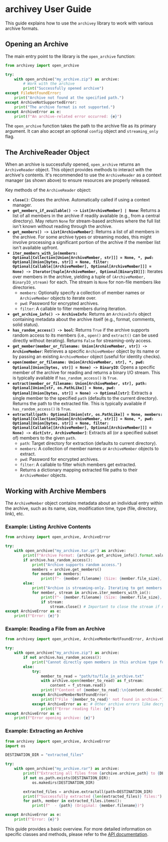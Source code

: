 # archivey User Guide

This guide explains how to use the `archivey` library to work with various archive formats.

## Opening an Archive

The main entry point to the library is the `open_archive` function:

```python
from archivey import open_archive

try:
    with open_archive("my_archive.zip") as archive:
        # Work with the archive
        print("Successfully opened archive")
except FileNotFoundError:
    print("Archive not found at the specified path.")
except ArchiveNotSupportedError:
    print("The archive format is not supported.")
except ArchiveError as e:
    print(f"An archive-related error occurred: {e}")

```

The `open_archive` function takes the path to the archive file as its primary argument. It can also accept an optional `config` object and `streaming_only` flag.

## The ArchiveReader Object

When an archive is successfully opened, `open_archive` returns an `ArchiveReader` object. This object provides methods to interact with the archive's contents. It's recommended to use the `ArchiveReader` as a context manager (as shown above) to ensure resources are properly released.

Key methods of the `ArchiveReader` object:

*   **`close()`**: Closes the archive. Automatically called if using a context manager.
*   **`get_members_if_available() -> List[ArchiveMember] | None`**: Returns a list of all members in the archive if readily available (e.g., from a central directory). May return `None` for stream-based archives where the full list isn't known without reading through the archive.
*   **`get_members() -> List[ArchiveMember]`**: Returns a list of all members in the archive. For some archive types or streaming modes, this might involve processing a significant portion of the archive if the member list isn't available upfront.
*   **`iter_members_with_io(members: Optional[Collection[Union[ArchiveMember, str]]] = None, *, pwd: Optional[Union[bytes, str]] = None, filter: Optional[Callable[[ArchiveMember], Optional[ArchiveMember]]] = None) -> Iterator[tuple[ArchiveMember, Optional[BinaryIO]]]`**: Iterates over members in the archive, yielding a tuple of `(ArchiveMember, BinaryIO_stream)` for each. The stream is `None` for non-file members like directories.
    *   `members`: Optionally specify a collection of member names or `ArchiveMember` objects to iterate over.
    *   `pwd`: Password for encrypted archives.
    *   `filter`: A callable to filter members during iteration.
*   **`get_archive_info() -> ArchiveInfo`**: Returns an `ArchiveInfo` object containing metadata about the archive itself (e.g., format, comments, solid status).
*   **`has_random_access() -> bool`**: Returns `True` if the archive supports random access to its members (i.e., `open()` and `extract()` can be used directly without iterating). Returns `False` for streaming-only access.
*   **`get_member(member_or_filename: Union[ArchiveMember, str]) -> ArchiveMember`**: Retrieves a specific `ArchiveMember` object by its name or by passing an existing `ArchiveMember` object (useful for identity checks).
*   **`open(member_or_filename: Union[ArchiveMember, str], *, pwd: Optional[Union[bytes, str]] = None) -> BinaryIO`**: Opens a specific member of the archive for reading and returns a binary I/O stream. This is typically available if `has_random_access()` is `True`.
*   **`extract(member_or_filename: Union[ArchiveMember, str], path: Optional[Union[str, os.PathLike]] = None, pwd: Optional[Union[bytes, str]] = None) -> Optional[str]`**: Extracts a single member to the specified `path` (defaults to the current directory). Returns the path to the extracted file. This is typically available if `has_random_access()` is `True`.
*   **`extractall(path: Optional[Union[str, os.PathLike]] = None, members: Optional[Collection[Union[ArchiveMember, str]]] = None, *, pwd: Optional[Union[bytes, str]] = None, filter: Optional[Callable[[ArchiveMember], Optional[ArchiveMember]]] = None) -> dict[str, ArchiveMember]`**: Extracts all (or a specified subset of) members to the given `path`.
    *   `path`: Target directory for extraction (defaults to current directory).
    *   `members`: A collection of member names or `ArchiveMember` objects to extract.
    *   `pwd`: Password for encrypted archives.
    *   `filter`: A callable to filter which members get extracted.
    *   Returns a dictionary mapping extracted file paths to their `ArchiveMember` objects.

## Working with Archive Members

The `ArchiveMember` object contains metadata about an individual entry within the archive, such as its name, size, modification time, type (file, directory, link), etc.

### Example: Listing Archive Contents

```python
from archivey import open_archive, ArchiveError

try:
    with open_archive("my_archive.tar.gz") as archive:
        print(f"Archive Format: {archive.get_archive_info().format.value}")
        if archive.has_random_access():
            print("Archive supports random access.")
            members = archive.get_members()
            for member in members:
                print(f"- {member.filename} (Size: {member.file_size}, Type: {member.type.value})")
        else:
            print("Archive is streaming-only. Iterating to get members:")
            for member, stream in archive.iter_members_with_io():
                print(f"- {member.filename} (Size: {member.file_size}, Type: {member.type.value})")
                if stream:
                    stream.close() # Important to close the stream if not reading from it
except ArchiveError as e:
    print(f"Error: {e}")
```

### Example: Reading a File from an Archive

```python
from archivey import open_archive, ArchiveMemberNotFoundError, ArchiveError

try:
    with open_archive("my_archive.zip") as archive:
        if not archive.has_random_access():
            print("Cannot directly open members in this archive type for reading without iteration.")
        else:
            try:
                member_to_read = "path/to/file_in_archive.txt"
                with archive.open(member_to_read) as f_stream:
                    content = f_stream.read()
                print(f"Content of {member_to_read}:\n{content.decode()}")
            except ArchiveMemberNotFoundError:
                print(f"File '{member_to_read}' not found in archive.")
            except ArchiveError as e: # Other archive errors like decryption
                print(f"Error reading file: {e}")
except ArchiveError as e:
    print(f"Error opening archive: {e}")

```

### Example: Extracting an Archive

```python
from archivey import open_archive, ArchiveError
import os

DESTINATION_DIR = "extracted_files"

try:
    with open_archive("my_archive.rar") as archive:
        print(f"Extracting all files from {archive.archive_path} to {DESTINATION_DIR}...")
        if not os.path.exists(DESTINATION_DIR):
            os.makedirs(DESTINATION_DIR)

        extracted_files = archive.extractall(path=DESTINATION_DIR)
        print(f"Successfully extracted {len(extracted_files)} files:")
        for path, member in extracted_files.items():
            print(f"  - {path} (Original: {member.filename})")

except ArchiveError as e:
    print(f"Error: {e}")
```

This guide provides a basic overview. For more detailed information on specific classes and methods, please refer to the [API documentation](./api/archivey.html).
